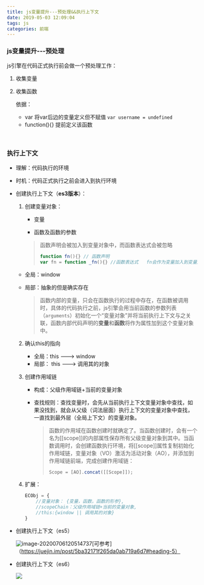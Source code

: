 ```yaml
---
title: js变量提升---预处理&&执行上下文
date: 2019-05-03 12:09:04
tags: js
categories: 前端
---
```


### js变量提升---预处理

js引擎在代码正式执行前会做一个预处理工作：

1. 收集变量

2. 收集函数

   依据：

   * var 将var后边的变量定义但不赋值 `var username = undefined`
   * function(){} 提前定义该函数

   ​	

### 执行上下文

- 理解：代码执行的环境

- 时机：代码正式执行之前会进入到执行环境

- 创建执行上下文（**es3版本**）：

  1. 创建变量对象：

     - 变量
  
     - 函数及函数的参数
  
     > 函数声明会被加入到变量对象中，而函数表达式会被忽略
       >
     > ```js
       > function fn(){} // 函数声明
       > var fn = function _fn(){} //函数表达式   fn会作为变量加入到变量对象中  _fn作为函数表达式，不会被加入到变量对象中
     > ```
  
   - 全局：window
  
   - 局部：抽象的但是确实存在
  
     > 函数内部的变量，只会在函数执行的过程中存在，在函数被调用时，具体的代码执行之前，js引擎会用当前函数的参数列表（`arguments`）初始化一个“变量对象”并将当前执行上下文与之关联，函数内部代码声明的**变量**和**函数**将作为属性加到这个变量对象中。
  
  2. 确认this的指向
  
     - 全局：this ---> window
     - 局部： this ---> 调用其的对象
  
  3. 创建作用域链

     - 构成：父级作用域链+当前的变量对象
  
     - 查找规则：查找变量时，会先从当前执行上下文变量对象中查找，如果没找到，就会从父级（词法层面）执行上下文的变量对象中查找，一直找到最外层（全局上下文）的变量对象。
  
       > 函数的作用域在函数创建时就确定了。当函数创建时，会有一个名为[[scope]]的内部属性保存所有父级变量对象到其中。当函数调用时，会创建函数执行环境，将[[scope]]属性复制初始化作用域链，变量对象（VO）激活为活动对象（AO），并添加到作用域链前端，完成创建作用域链：
       >
       > ```js
       > Scope = [AO].concat([[Scope]]);
       > ```
  
  4. 扩展：
  
     ```js
     ECObj = {
         //变量对象： {变量，函数，函数的形参},
         //scopeChain：父级作用域链+当前的变量对象,
         //this:{window || 调用其的对象}
     }
     ```
  
- 创建执行上下文（es5）

  ![image-20200706120514737](/Users/pjy/Myblog/yymfp.github.io/source/_posts/js变量提升-预处理/image-20200706120514737.png)[可参考]（https://juejin.im/post/5ba32171f265da0ab719a6d7#heading-5）

- 创建执行上下文（es6）

  ![](/Users/pjy/Myblog/yymfp.github.io/source/_posts/js变量提升-预处理/image-20200706121750467.png)